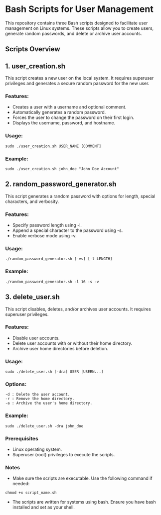 # Bash Scripts for User Management

This repository contains three Bash scripts designed to facilitate user management on Linux systems. These scripts allow you to create users, generate random passwords, and delete or archive user accounts.

## Scripts Overview

## 1. user_creation.sh

This script creates a new user on the local system. It requires superuser privileges and generates a secure random password for the new user.

### Features:

- Creates a user with a username and optional comment.
- Automatically generates a random password.
- Forces the user to change the password on their first login.
- Displays the username, password, and hostname.

### Usage:

`sudo ./user_creation.sh USER_NAME [COMMENT]`

### Example:

`sudo ./user_creation.sh john_doe "John Doe Account"`

## 2. random_password_generator.sh

This script generates a random password with options for length, special characters, and verbosity.

### Features:

- Specify password length using -l.
- Append a special character to the password using -s.
- Enable verbose mode using -v.

### Usage:

`./random_password_generator.sh [-vs] [-l LENGTH]`

### Example:

`./random_password_generator.sh -l 16 -s -v`

## 3. delete_user.sh

This script disables, deletes, and/or archives user accounts. It requires superuser privileges.

### Features:

- Disable user accounts.
- Delete user accounts with or without their home directory.
- Archive user home directories before deletion.

### Usage:

`sudo ./delete_user.sh [-dra] USER [USERN...]`

### Options:

```
-d : Delete the user account.
-r : Remove the home directory.
-a : Archive the user's home directory.
```

### Example:

`sudo ./delete_user.sh -dra john_doe`

### Prerequisites

- Linux operating system.
- Superuser (root) privileges to execute the scripts.

### Notes

- Make sure the scripts are executable. Use the following command if needed:

`chmod +x script_name.sh`

- The scripts are written for systems using bash. Ensure you have bash installed and set as your shell.
